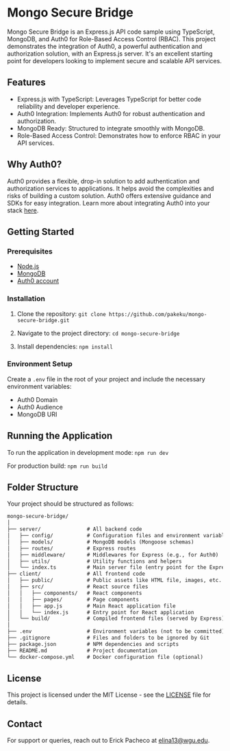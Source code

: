 Mongo Secure Bridge
===================

Mongo Secure Bridge is an Express.js API code sample using TypeScript, MongoDB, and Auth0 for Role-Based Access Control (RBAC). This project demonstrates the integration of Auth0, a powerful authentication and authorization solution, with an Express.js server. It's an excellent starting point for developers looking to implement secure and scalable API services.

Features
--------

-   Express.js with TypeScript: Leverages TypeScript for better code reliability and developer experience.
-   Auth0 Integration: Implements Auth0 for robust authentication and authorization.
-   MongoDB Ready: Structured to integrate smoothly with MongoDB.
-   Role-Based Access Control: Demonstrates how to enforce RBAC in your API services.

Why Auth0?
----------

Auth0 provides a flexible, drop-in solution to add authentication and authorization services to applications. It helps avoid the complexities and risks of building a custom solution. Auth0 offers extensive guidance and SDKs for easy integration. Learn more about integrating Auth0 into your stack [here](https://auth0.com/developers/hub/code-samples/full-stack).

Getting Started
---------------

### Prerequisites

-   [Node.js](https://nodejs.org/en/)
-   [MongoDB](https://www.mongodb.com/)
-   [Auth0 account](https://auth0.com/)

### Installation

1.  Clone the repository:
    `git clone https://github.com/pakeku/mongo-secure-bridge.git`

2.  Navigate to the project directory:
    `cd mongo-secure-bridge`

3.  Install dependencies:
    `npm install`

### Environment Setup

Create a `.env` file in the root of your project and include the necessary environment variables:

-   Auth0 Domain
-   Auth0 Audience
-   MongoDB URI

Running the Application
-----------------------

To run the application in development mode:
`npm run dev`

For production build:
`npm run build`

Folder Structure
----------------

Your project should be structured as follows:

```md
mongo-secure-bridge/
│
├── server/               # All backend code
│   ├── config/           # Configuration files and environment variables
│   ├── models/           # MongoDB models (Mongoose schemas)
│   ├── routes/           # Express routes
│   ├── middleware/       # Middlewares for Express (e.g., for Auth0)
│   ├── utils/            # Utility functions and helpers
│   └── index.ts          # Main server file (entry point for the Express app)
├── client/               # All frontend code
│   ├── public/           # Public assets like HTML file, images, etc.
│   ├── src/              # React source files
│   │   ├── components/   # React components
│   │   ├── pages/        # Page components
│   │   ├── app.js        # Main React application file
│   │   └── index.js      # Entry point for React application
│   └── build/            # Compiled frontend files (served by Express)
│
├── .env                  # Environment variables (not to be committed)
├── .gitignore            # Files and folders to be ignored by Git
├── package.json          # NPM dependencies and scripts
├── README.md             # Project documentation
└── docker-compose.yml    # Docker configuration file (optional)
```

License
-------

This project is licensed under the MIT License - see the [LICENSE](./LICENSE) file for details.

Contact
-------

For support or queries, reach out to Erick Pacheco at <elina13@wgu.edu>.